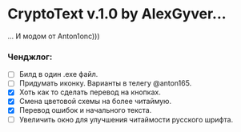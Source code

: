 # **CryptoText v.1.0 by AlexGyver...**
... И модом от Anton1onc)))
### Ченджлог:
- [ ] Билд в один .exe файл.
- [ ] Придумать иконку. Варианты в телегу @anton165.
- [x] Хоть как то сделать перевод на кнопках.
- [x] Смена цветовой схемы на более читаймую.
- [x] Перевод ошибок и начального текста.
- [ ] Увеличить окно для улучшения читаймости русского шрифта.